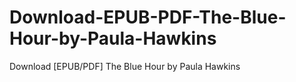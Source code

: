 # Download-EPUB-PDF-The-Blue-Hour-by-Paula-Hawkins
Download [EPUB/PDF] The Blue Hour by Paula Hawkins
